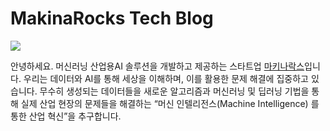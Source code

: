 # MakinaRocks Tech Blog

<img src="/assets/images/makinarocks_logo.png">

안녕하세요. 머신러닝 산업용AI 솔루션을 개발하고 제공하는 스타트업 [마키나락스](<http://www.makinarocks.ai/>)입니다. 우리는 데이터와 AI를 통해 세상을 이해하며, 이를 활용한 문제 해결에 집중하고 있습니다. 무수히 생성되는 데이터들을 새로운 알고리즘과 머신러닝 및 딥러닝 기법을 통해  실제 산업 현장의 문제들을 해결하는 “머신 인텔리전스(Machine Intelligence) 를 통한 산업 혁신”을 추구합니다.